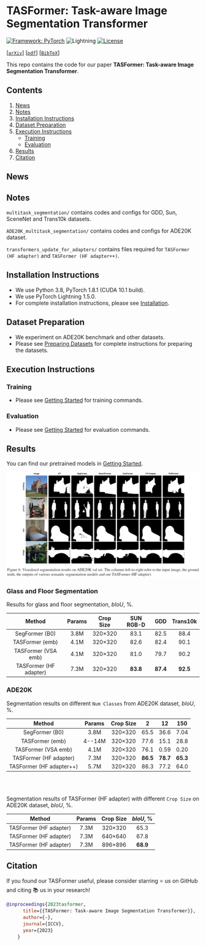 # TASFormer: Task-aware Image Segmentation Transformer

[![Framework: PyTorch](https://img.shields.io/badge/Framework-PyTorch-orange.svg)](https://pytorch.org/) ![Lightning](https://img.shields.io/badge/-Lightning-792ee5?logo=pytorchlightning&logoColor=white) [![License](https://img.shields.io/badge/License-MIT-blue.svg)](https://opensource.org/licenses/MIT)



[[`arXiv`]()] [[`pdf`]()] [[`BibTeX`](#citation)]

This repo contains the code for our paper **TASFormer: Task-aware Image Segmentation Transformer**.

## Contents

1. [News](#news)
2. [Notes](#notes)
3. [Installation Instructions](#installation-instructions)
4. [Dataset Preparation](#dataset-preparation)
5. [Execution Instructions](#execution-instructions)
    - [Training](#training)
    - [Evaluation](#evaluation)
6. [Results](#results)
7. [Citation](#citation)

## News

## Notes

 `multitask_segmentation/` contains codes and configs for GDD, Sun, SceneNet and Trans10k datasets.

`ADE20K_multitask_segmentation/` contains codes and configs for ADE20K dataset.

`transformers_update_for_adapters/` contains files required for `TASFormer (HF adapter)` and `TASFormer (HF adapter++)`.

## Installation Instructions

- We use Python 3.8, PyTorch 1.8.1 (CUDA 10.1 build).
- We use PyTorch Lightning 1.5.0.
- For complete installation instructions, please see [Installation](INSTALL.md).

## Dataset Preparation

- We experiment on ADE20K benchmark and other datasets.
- Please see [Preparing Datasets](DATASET_PREPARATION.md) for complete instructions for preparing the datasets.

## Execution Instructions

### Training

- Please see [Getting Started](GETTING_STARTED.md) for training commands.

### Evaluation

- Please see [Getting Started](GETTING_STARTED.md) for evaluation commands.

## Results

You can find our pretrained models in [Getting Started](GETTING_STARTED.md).

![Results](images/TASFormer_visualization.png)

### Glass and Floor Segmentation

Results for glass and floor segmentation, $bIoU$, %.

| Method | Params | Crop Size | SUN RGB-D | GDD | Trans10k |
|   :---:|  :---:           | :---:               | :---:   |  :---: |    :---:   |
| SegFormer (B0) | 3.8M | 320&times;320 | 83.1 | 82.5 | 88.4 |
| TASFormer (emb) | 4.1M | 320&times;320 | 82.6 | 82.4 | 90.1 |
| TASFormer (VSA emb) | 4.1M | 320&times;320 | 81.0 | 79.7 | 90.2 |
| TASFormer (HF adapter) | 7.3M | 320&times;320 | **83.8** | **87.4** | **92.5** |

### ADE20K

Segmentation results on different `Num Classes` from ADE20K dataset, $bIoU$, %.

| Method | Params | Crop Size | 2 | 12 | 150 |
|   :---:|  :---:           | :---:               | :---:   |  :---: |    :---:   |
| SegFormer (B0) | 3.8M | 320&times;320 | 65.5 | 36.6 | 7.04 |
| TASFormer (emb) | 4--14M | 320&times;320 | 77.6 | 15.1 | 28.8 |
| TASFormer (VSA emb) | 4.1M | 320&times;320 | 76.1 | 0.59 | 0.20 |
| TASFormer (HF adapter) | 7.3M | 320&times;320 | **86.5** | **78.7** | **65.3** |
| TASFormer (HF adapter++) | 5.7M | 320&times;320 | 86.3 | 77.2 | 64.0 |

<br/><br/>

Segmentation results of TASFormer (HF adapter) with different `Crop Size` on ADE20K dataset, $bIoU$, %.

| Method | Params | Crop Size | $bIoU$, % |
|   :---:| :---:   |  :---: |    :---:   |
| TASFormer (HF adapter) | 7.3M | 320&times;320 | 65.3 |
| TASFormer (HF adapter) | 7.3M | 640&times;640 | 67.8 |
| TASFormer (HF adapter) | 7.3M | 896&times;896 | **68.9** |

## Citation

If you found our TASFormer useful, please consider starring ⭐ us on GitHub and citing 📚 us in your research!

```bibtex
@inproceedings{2023tasformer,
      title={{TASFormer: Task-aware Image Segmentation Transformer}},
      author={-},
      journal={ICCV}, 
      year={2023}
    }
```
